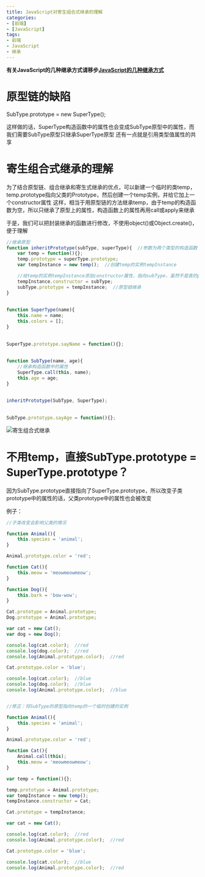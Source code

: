 ```yaml
---
title: JavaScript对寄生组合式继承的理解
categories:
- [前端]
- [JavaScript]
tags:
- 前端
- JavaScript
- 继承
---
```


**有关JavaScript的几种继承方式请移步[JavaScript的几种继承方式][]**

# 原型链的缺陷

SubType.prototype = new SuperType();

这样做的话，SuperType构造函数中的属性也会变成SubType原型中的属性，而我们需要SubType原型只继承SuperType原型
还有一点就是引用类型值属性的共享

# 寄生组合式继承的理解

为了结合原型链、组合继承和寄生式继承的优点，可以新建一个临时的类temp，temp.prototype指向父类的Prototype，然后创建一个temp实例，并给它加上一个constructor属性
这样，相当于用原型链的方法继承temp，由于temp的构造函数为空，所以只继承了原型上的属性，构造函数上的属性再用call或apply来继承

于是，我们可以把封装继承的函数进行修改，不使用object()或Object.create()，便于理解

```javascript
//继承原型
function inheritPrototype(subType, superType){  //参数为两个类型的构造函数  
    var temp = function(){};
    temp.prototype = superType.prototype;
    var tempInstance = new temp();  //创建temp的实例tempInstance

    //给temp的实例tempInstance添加constructor属性，指向subType，虽然不是真的prototype.constructor，但是用来实现继承的效果是我们想要的
    tempInstance.constructor = subType;
    subType.prototype = tempInstance;  //原型链继承
}  
  
  
function SuperType(name){  
    this.name = name;  
    this.colors = [];  
}  
  
  
SuperType.prototype.sayName = function(){};  
  
  
function SubType(name, age){
	//继承构造函数中的属性  
    SuperType.call(this, name);  
    this.age = age;  
}  
  
  
inheritPrototype(SubType, SuperType);  
  
  
SubType.prototype.sayAge = function(){};
```

![寄生组合式继承](http://img.blog.csdn.net/20160811133914557)


# 不用temp，直接SubType.prototype = SuperType.prototype？

因为SubType.prototype直接指向了SuperType.prototype，所以改变子类prototype中的属性的话，父类prototype中的属性也会被改变

例子：

```javascript
//子类改变会影响父类的情况

function Animal(){
	this.species = 'animal';
}

Animal.prototype.color = 'red';

function Cat(){
	this.meow = 'meowmeowmeow';
}

function Dog(){
	this.bark = 'bow-wow';
}

Cat.prototype = Animal.prototype;
Dog.prototype = Animal.prototype;

var cat = new Cat();
var dog = new Dog();

console.log(cat.color);  //red
console.log(dog.color);  //red
console.log(Animal.prototype.color);  //red

Cat.prototype.color = 'blue';

console.log(cat.color);  //blue
console.log(dog.color);  //blue
console.log(Animal.prototype.color);  //blue


//修正：将SubType的原型指向temp的一个临时创建的实例

function Animal(){
	this.species = 'animal';
}

Animal.prototype.color = 'red';

function Cat(){
	Animal.call(this);
	this.meow = 'meowmeowmeow';
}

var temp = function(){};

temp.prototype = Animal.prototype;
var tempInstance = new temp();
tempInstance.constructor = Cat;

Cat.prototype = tempInstance;

var cat = new Cat();

console.log(cat.color);  //red
console.log(Animal.prototype.color);  //red

Cat.prototype.color = 'blue';

console.log(cat.color);  //blue
console.log(Animal.prototype.color);  //red
```


[JavaScript的几种继承方式]: http://blog.csdn.net/azureternite/article/details/51916673